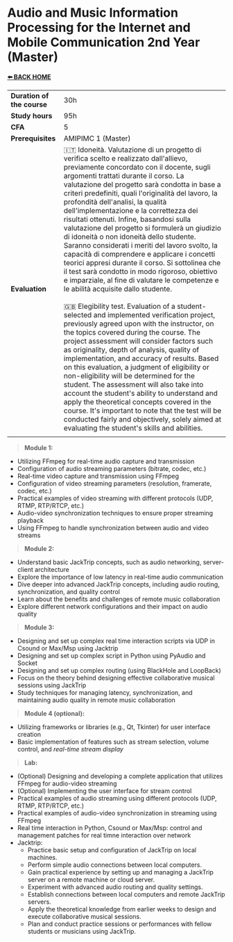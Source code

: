 # **Audio and Music Information Processing for the Internet and Mobile Communication 2nd Year (Master)**

[**⬅️ BACK HOME**](/README.md)

|                          |     |
|:-------------------------|:----|  
|**Duration of the course**|30h  |
|**Study hours**           |95h |
|**CFA**                   |5    |
|**Prerequisites**         |AMIPIMC 1 (Master)|
|**Evaluation**            |🇮🇹 Idoneità. Valutazione di un progetto di verifica scelto e realizzato dall'allievo, previamente concordato con il docente, sugli argomenti trattati durante il corso. La valutazione del progetto sarà condotta in base a criteri predefiniti, quali l'originalità del lavoro, la profondità dell'analisi, la qualità dell'implementazione e la correttezza dei risultati ottenuti. Infine, basandosi sulla valutazione del progetto si formulerà un giudizio di idoneità o non idoneità dello studente. Saranno considerati i meriti del lavoro svolto, la capacità di comprendere e applicare i concetti teorici appresi durante il corso. Si sottolinea che il test sarà condotto in modo rigoroso, obiettivo e imparziale, al fine di valutare le competenze e le abilità acquisite dallo studente.<br><br>🇬🇧 Elegibility test. Evaluation of a student-selected and implemented verification project, previously agreed upon with the instructor, on the topics covered during the course. The project assessment will consider factors such as originality, depth of analysis, quality of implementation, and accuracy of results. Based on this evaluation, a judgment of eligibility or non-eligibility will be determined for the student. The assessment will also take into account the student's ability to understand and apply the theoretical concepts covered in the course. It's important to note that the test will be conducted fairly and objectively, solely aimed at evaluating the student's skills and abilities.|
|                          |     |

>**Module 1:**

- Utilizing FFmpeg for real-time audio capture and transmission
- Configuration of audio streaming parameters (bitrate, codec, etc.)
- Real-time video capture and transmission using FFmpeg
- Configuration of video streaming parameters (resolution, framerate, codec, etc.)
- Practical examples of video streaming with different protocols (UDP, RTMP, RTP/RTCP, etc.)
- Audio-video synchronization techniques to ensure proper streaming playback
- Using FFmpeg to handle synchronization between audio and video streams

>**Module 2:**  

- Understand basic JackTrip concepts, such as audio networking, server-client architecture
- Explore the importance of low latency in real-time audio communication
- Dive deeper into advanced JackTrip concepts, including audio routing, synchronization, and quality control
- Learn about the benefits and challenges of remote music collaboration
- Explore different network configurations and their impact on audio quality

>**Module 3:**  

- Designing and set up complex real time interaction scripts via UDP in Csound or Max/Msp using Jacktrip
- Designing and set up complex script in Python using PyAudio and Socket
- Designing and set up complex routing (using BlackHole and LoopBack)
- Focus on the theory behind designing effective collaborative musical sessions using JackTrip
- Study techniques for managing latency, synchronization, and maintaining audio quality in remote music collaboration

>**Module 4 (optional):**

- Utilizing frameworks or libraries (e.g., Qt, Tkinter) for user interface creation
- Basic implementation of features such as stream selection, volume control, and *real-time stream display*

>**Lab:**

- (Optional) Designing and developing a complete application that utilizes FFmpeg for audio-video streaming
- (Optional) Implementing the user interface for stream control  
- Practical examples of audio streaming using different protocols (UDP, RTMP, RTP/RTCP, etc.)
- Practical examples of audio-video synchronization in streaming using FFmpeg
- Real time interaction in Python, Csound or Max/Msp: control and management patches for real timne interaction over network
- Jacktrip:  
  - Practice basic setup and configuration of JackTrip on local machines.
  - Perform simple audio connections between local computers.
  - Gain practical experience by setting up and managing a JackTrip server on a remote machine or cloud server.
  - Experiment with advanced audio routing and quality settings.
  - Establish connections between local computers and remote JackTrip servers.
  - Apply the theoretical knowledge from earlier weeks to design and execute collaborative musical sessions.
  - Plan and conduct practice sessions or performances with fellow students or musicians using JackTrip.

